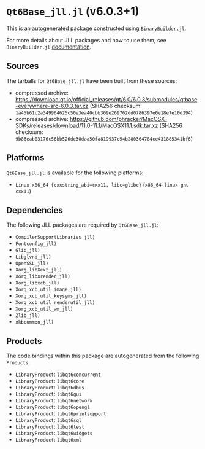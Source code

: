 # `Qt6Base_jll.jl` (v6.0.3+1)

This is an autogenerated package constructed using [`BinaryBuilder.jl`](https://github.com/JuliaPackaging/BinaryBuilder.jl).

For more details about JLL packages and how to use them, see `BinaryBuilder.jl` [documentation](https://juliapackaging.github.io/BinaryBuilder.jl/dev/jll/).

## Sources

The tarballs for `Qt6Base_jll.jl` have been built from these sources:

* compressed archive: https://download.qt.io/official_releases/qt/6.0/6.0.3/submodules/qtbase-everywhere-src-6.0.3.tar.xz (SHA256 checksum: `1a45b61c2a349964625c50e3ea40cbb309e269762dd0786397e0e18e7e10d394`)
* compressed archive: https://github.com/phracker/MacOSX-SDKs/releases/download/11.0-11.1/MacOSX11.1.sdk.tar.xz (SHA256 checksum: `9b86eab03176c56bb526de30daa50fa819937c54b280364784ce431885341bf6`)

## Platforms

`Qt6Base_jll.jl` is available for the following platforms:

* `Linux x86_64 {cxxstring_abi=cxx11, libc=glibc}` (`x86_64-linux-gnu-cxx11`)

## Dependencies

The following JLL packages are required by `Qt6Base_jll.jl`:

* `CompilerSupportLibraries_jll)`
* `Fontconfig_jll)`
* `Glib_jll)`
* `Libglvnd_jll)`
* `OpenSSL_jll)`
* `Xorg_libXext_jll)`
* `Xorg_libXrender_jll)`
* `Xorg_libxcb_jll)`
* `Xorg_xcb_util_image_jll)`
* `Xorg_xcb_util_keysyms_jll)`
* `Xorg_xcb_util_renderutil_jll)`
* `Xorg_xcb_util_wm_jll)`
* `Zlib_jll)`
* `xkbcommon_jll)`

## Products

The code bindings within this package are autogenerated from the following `Products`:

* `LibraryProduct`: `libqt6concurrent`
* `LibraryProduct`: `libqt6core`
* `LibraryProduct`: `libqt6dbus`
* `LibraryProduct`: `libqt6gui`
* `LibraryProduct`: `libqt6network`
* `LibraryProduct`: `libqt6opengl`
* `LibraryProduct`: `libqt6printsupport`
* `LibraryProduct`: `libqt6sql`
* `LibraryProduct`: `libqt6test`
* `LibraryProduct`: `libqt6widgets`
* `LibraryProduct`: `libqt6xml`
